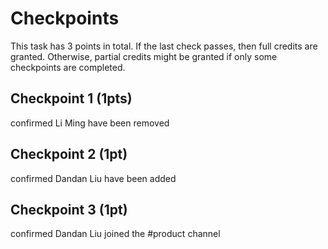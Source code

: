 # Checkpoints

This task has 3 points in total. If the last check passes, then full credits are
granted. Otherwise, partial credits might be granted if only some checkpoints are
completed.

## Checkpoint 1 (1pts)

confirmed Li Ming have been removed

## Checkpoint 2 (1pt)

confirmed Dandan Liu have been added

## Checkpoint 3 (1pt)

confirmed Dandan Liu joined the #product channel

